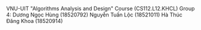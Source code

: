 VNU-UIT "Algorithms Analysis and Design" Course (CS112.L12.KHCL)        Group 4: Dương Ngọc Hùng (18520792)
         Nguyễn Tuấn Lộc (18521011)
         Hà Thúc Đăng Khoa (18520914)
